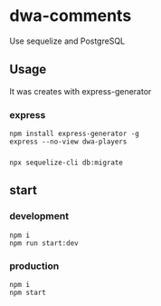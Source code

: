 # dwa-comments

Use sequelize and PostgreSQL

## Usage

It was creates with express-generator

### express

```
npm install express-generator -g
express --no-view dwa-players
```

### 

```
npx sequelize-cli db:migrate
```

## start

### development

```
npm i
npm run start:dev
```

### production

```
npm i
npm start
```